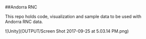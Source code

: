 ##Andorra RNC

This repo holds code, visualization and sample data to be used with Andorra RNC data.

![Unity](OUTPUT/Screen Shot 2017-09-25 at 5.03.14 PM.png)
